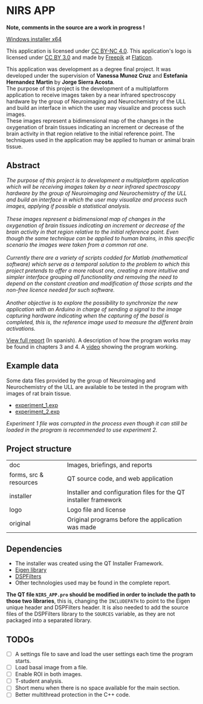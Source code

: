 # NIRS APP

**Note, comments in the source are a work in progress !**

[Windows installer x64](https://github.com/Ediolot/nirs-app/blob/master/installer/NirsAppInstaller.exe?raw=true)

This application is licensed under [CC BY-NC 4.0](https://creativecommons.org/licenses/by-nc/4.0/). This application's logo is licensed under [CC BY 3.0](https://creativecommons.org/licenses/by/3.0/) and made by [Freepik](https://www.freepik.com/) at [Flaticon](https://www.flaticon.com/).

This application was development as a degree final project. It was developed under the supervision of <strong>Vanessa Munoz Cruz</strong> and <strong>Estefania Hernandez Martin</strong> by <strong>Jorge Sierra Acosta</strong>.<br>
The purpose of this project is the development of a multiplatform application to receive images taken by a near infrared spectroscopy hardware by the group of Neuroimaging and Neurochemistry of the ULL and build an interface in which the user may visualize and process such images.<br>
These images represent a bidimensional map of the changes in the oxygenation of brain tissues indicating an increment or decrease of the brain activity in that region relative to the initial reference point. The techniques used in the application may be applied to human or animal brain tissue.

## Abstract

_The purpose of this project is to development a multiplatform application which will be receiving images taken by a near infrared spectroscopy hardware by the group of Neuroimaging and Neurochemistry of the ULL and build an interface in which the user may visualize and process such images, applying if possible a statistical analysis.<br><br>
These images represent a bidimensional map of changes in the oxygenation of brain tissues indicating an increment or decrease of the brain activity in that region relative to the initial reference point. Even though the same technique can be applied to human brains, in this specific scenario the images were taken from a common rat one.<br><br>
Currently there are a variety of scripts codded for Matlab (mathematical software) which serve as a temporal solution to the problem to which this project pretends to offer a more robust one, creating a more intuitive and simpler interface grouping all functionality and removing the need to depend on the constant creation and modification of those scripts and the non-free licence needed for such software.<br><br>
Another objective is to explore the possibility to synchronize the new application with an Arduino in charge of sending a signal to the image capturing hardware indicating when the capturing of the basal is completed, this is, the reference image used to measure the different brain activations._

[View full report](https://github.com/Ediolot/nirs-app/blob/master/doc/2-report-presentation/MemoriaTFG_JorgeSierraAcosta.pdf) (In spanish). A description of how the program works may be found in chapters 3 and 4. A [video](https://github.com/Ediolot/nirs-app/blob/master/doc/2-report-presentation/vidApp.mp4?raw=true) showing the program working.

## Example data

Some data files provided by the group of Neuroimaging and Neurochemistry of the ULL are available to be tested in the program with images of rat brain tissue.

 - [experiment_1.exp](https://gitlab.com/Ediolot/nirs-app-data/raw/master/experiment_1.exp)
 - [experiment_2.exp](https://gitlab.com/Ediolot/nirs-app-data/raw/master/experiment_2.exp)

_Experiment 1 file was corrupted in the process even though it can still be loaded in the program is recommended to use experiment 2._

## Project structure

<table>
	<tr>
		<td>doc</td>
		<td>Images, briefings, and reports</td>
	</tr>
	<tr>
		<td>forms, src & resources</td>
		<td>QT source code, and web application</td>
	</tr>
	<tr>
		<td>installer</td>
		<td>Installer and configuration files for the QT installer framework</td>
	</tr>
	<tr>
		<td>logo</td>
		<td>Logo file and license</td>
	</tr>
	<tr>
		<td>original</td>
		<td>Original programs before the application was made</td>
	</tr>
</table>

## Dependencies
 - The installer was created using the QT Installer Framework.
 - [Eigen library](http://eigen.tuxfamily.org/index.php?title=Main_Page)
 - [DSPFilters](https://github.com/vinniefalco/DSPFilters)
 - Other technologies used may be found in the complete report.

**The QT file `NIRS_APP.pro` should be modified in order to include the path to those two libraries**, this is, changing the `INCLUDEPATH` to point to the Eigen unique header and DSPFilters header. It is also needed to add the source files of the DSPFilters library to the `SOURCES` variable, as they are not packaged into a separated library.

## TODOs

- [ ] A settings file to save and load the user settings each time the program starts.
- [ ] Load basal image from a file.
- [ ] Enable ROI in both images.
- [ ] T-student analysis.
- [ ] Short menu when there is no space available for the main section.
- [ ] Better multithread protection in the C++ code.
